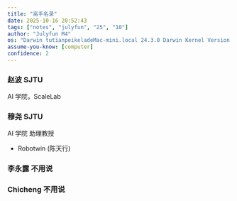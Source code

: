 ```yaml
---
title: "高手名录"
date: 2025-10-16 20:52:43
tags: ["notes", "julyfun", "25", "10"]
author: "Julyfun M4"
os: "Darwin tutianpeikeladeMac-mini.local 24.3.0 Darwin Kernel Version 24.3.0: Thu Jan  2 20:22:58 PST 2025; root:xnu-11215.81.4~3/RELEASE_ARM64_T8132 arm64"
assume-you-know: [computer]
confidence: 2
---
```


### 赵波 SJTU
AI 学院，ScaleLab

### 穆尧 SJTU
AI 学院 助理教授
- Robotwin (陈天行)

### 李永露 不用说

### Chicheng 不用说

